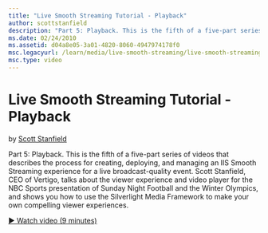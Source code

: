 ```yaml
---
title: "Live Smooth Streaming Tutorial - Playback"
author: scottstanfield
description: "Part 5: Playback. This is the fifth of a five-part series of videos that describes the process for creating, deploying, and managing an IIS Smooth Streaming..."
ms.date: 02/24/2010
ms.assetid: d04a8e05-3a01-4820-8060-4947974178f0
msc.legacyurl: /learn/media/live-smooth-streaming/live-smooth-streaming-tutorial-playback
msc.type: video
---
```

# Live Smooth Streaming Tutorial - Playback

by [Scott Stanfield](https://github.com/scottstanfield)

Part 5: Playback. This is the fifth of a five-part series of videos that describes the process for creating, deploying, and managing an IIS Smooth Streaming experience for a live broadcast-quality event. Scott Stanfield, CEO of Vertigo, talks about the viewer experience and video player for the NBC Sports presentation of Sunday Night Football and the Winter Olympics, and shows you how to use the Silverlight Media Framework to make your own compelling viewer experiences.

[&#9654; Watch video (9 minutes)](https://channel9.msdn.com/Blogs/IIS-NET-Site-Videos/live-smooth-streaming-tutorial-playback)
